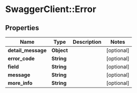 # SwaggerClient::Error

## Properties
Name | Type | Description | Notes
------------ | ------------- | ------------- | -------------
**detail_message** | **Object** |  | [optional] 
**error_code** | **String** |  | [optional] 
**field** | **String** |  | [optional] 
**message** | **String** |  | [optional] 
**more_info** | **String** |  | [optional] 


